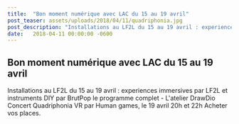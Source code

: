 ```yaml
---
title:  "Bon moment numérique avec LAC du 15 au 19 avril"
post_teaser: assets/uploads/2018/04/11/quadriphonia.jpg
post_description: "Installations au LF2L du 15 au 19 avril : experiences immersives par LF2L et instruments DIY par BrutPop le programme complet - L'atelier DrawDio Concert Quadriphonia VR par Human games, le 19 avril 20h et 22h Acheter vos places"
date:   2018-04-11 00:00:00 -0600
---
```


## Bon moment numérique avec LAC du 15 au 19 avril

Installations au LF2L du 15 au 19 avril : experiences immersives par LF2L et instruments DIY par BrutPop le programme complet - L'atelier DrawDio Concert Quadriphonia VR par Human games, le 19 avril 20h et 22h Acheter vos places.